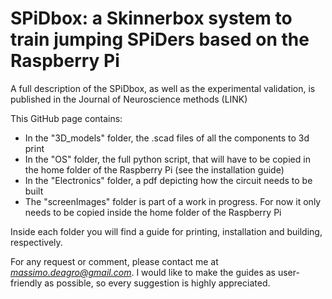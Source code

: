 # SPiDbox: a Skinnerbox system to train jumping SPiDers based on the Raspberry Pi

A full description of the SPiDbox, as well as the experimental validation, is published in the Journal of Neuroscience methods (LINK)

This GitHub page contains:
* In the "3D_models" folder, the .scad files of all the components to 3d print
* In the "OS" folder, the full python script, that will have to be copied in the home folder of the Raspberry Pi (see the installation guide)
* In the "Electronics" folder, a pdf depicting how the circuit needs to be built
* The "screenImages" folder is part of a work in progress. For now it only needs to be copied inside the home folder of the Raspberry Pi

Inside each folder you will find a guide for printing, installation and building, respectively.

For any request or comment, please contact me at *massimo.deagro@gmail.com*. I would like to make the guides as user-friendly as possible, so every suggestion is highly appreciated.
